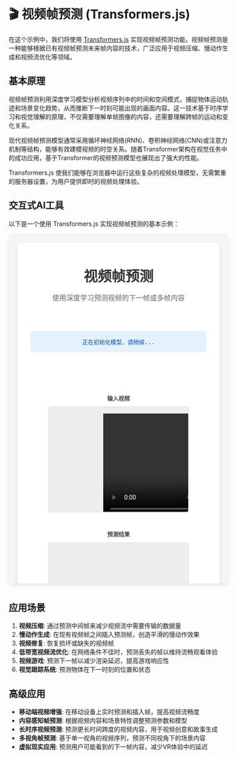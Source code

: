 # 🎬 视频帧预测 (Transformers.js)

在这个示例中，我们将使用 [Transformers.js](https://huggingface.co/docs/transformers.js/index) 实现视频帧预测功能。视频帧预测是一种能够根据已有视频帧预测未来帧内容的技术，广泛应用于视频压缩、慢动作生成和视频流优化等领域。

## 基本原理

视频帧预测利用深度学习模型分析视频序列中的时间和空间模式，捕捉物体运动轨迹和场景变化趋势，从而推断下一时刻可能出现的画面内容。这一技术基于时序学习和视觉理解的原理，不仅需要理解单帧图像的内容，还需要理解跨帧的运动和变化关系。

现代视频帧预测模型通常采用循环神经网络(RNN)、卷积神经网络(CNN)或注意力机制等结构，能够有效建模视频的时空关系。随着Transformer架构在视觉任务中的成功应用，基于Transformer的视频预测模型也展现出了强大的性能。

Transformers.js 使我们能够在浏览器中运行这些复杂的视频处理模型，无需繁重的服务器设置，为用户提供即时的视频处理体验。

## 交互式AI工具

以下是一个使用 Transformers.js 实现视频帧预测的基本示例：

<div style="position: relative; padding-bottom: 10px;">
<iframe id="视频帧预测" style="width: 100%; height: 800px; border: none; border-radius: 10px; box-shadow: 0 4px 8px rgba(0,0,0,0.1);" srcdoc='<!DOCTYPE html>
<html lang="zh">
<head>
    <meta charset="UTF-8">
    <meta name="viewport" content="width=device-width, initial-scale=1.0">
    <title>视频帧预测</title>
    <script src="https://cdn.jsdelivr.net/npm/@xenova/transformers@2.6.2"></script>
    <style>
        body {
            font-family: Arial, sans-serif;
            max-width: 1200px;
            margin: 0 auto;
            padding: 20px;
            background-color: #f5f5f5;
        }
        .container {
            background-color: white;
            border-radius: 10px;
            box-shadow: 0 4px 10px rgba(0,0,0,0.1);
            padding: 30px;
        }
        h1 {
            text-align: center;
            color: #333;
            margin-bottom: 10px;
        }
        .subtitle {
            text-align: center;
            color: #666;
            margin-bottom: 30px;
        }
        .video-container {
            display: flex;
            flex-wrap: wrap;
            justify-content: center;
            gap: 30px;
            margin: 20px 0;
        }
        .video-box {
            display: flex;
            flex-direction: column;
            align-items: center;
            width: 320px;
        }
        .video-title {
            font-weight: bold;
            margin: 10px 0;
            color: #444;
        }
        .video-frame {
            width: 320px;
            height: 240px;
            background-color: #eee;
            border-radius: 5px;
            overflow: hidden;
            position: relative;
            border: 1px solid #ddd;
        }
        video, canvas {
            width: 100%;
            height: 100%;
            object-fit: cover;
        }
        .controls {
            margin: 30px 0;
            display: flex;
            flex-direction: column;
            align-items: center;
            gap: 20px;
        }
        .button-group {
            display: flex;
            gap: 10px;
            flex-wrap: wrap;
            justify-content: center;
        }
        button {
            padding: 12px 20px;
            border: none;
            border-radius: 5px;
            cursor: pointer;
            font-size: 16px;
            transition: all 0.3s;
            min-width: 150px;
        }
        button:disabled {
            opacity: 0.6;
            cursor: not-allowed;
        }
        .primary-btn {
            background-color: #4CAF50;
            color: white;
        }
        .primary-btn:hover:not(:disabled) {
            background-color: #45a049;
        }
        .secondary-btn {
            background-color: #2196F3;
            color: white;
        }
        .secondary-btn:hover:not(:disabled) {
            background-color: #0b7dda;
        }
        .danger-btn {
            background-color: #f44336;
            color: white;
        }
        .danger-btn:hover:not(:disabled) {
            background-color: #d32f2f;
        }
        .upload-label {
            display: inline-block;
            padding: 12px 20px;
            background-color: #673AB7;
            color: white;
            border-radius: 5px;
            cursor: pointer;
            font-size: 16px;
            min-width: 150px;
            text-align: center;
            transition: background-color 0.3s;
        }
        .upload-label:hover {
            background-color: #5e35b1;
        }
        .file-input {
            display: none;
        }
        .status {
            margin: 20px 0;
            padding: 15px;
            border-radius: 5px;
            text-align: center;
        }
        .info {
            background-color: #e3f2fd;
            color: #0d47a1;
        }
        .error {
            background-color: #ffebee;
            color: #b71c1c;
        }
        .success {
            background-color: #e8f5e9;
            color: #1b5e20;
        }
        .frames-container {
            display: flex;
            overflow-x: auto;
            gap: 10px;
            padding: 10px 0;
            margin: 20px 0;
            scroll-behavior: smooth;
        }
        .frame-item {
            flex: 0 0 auto;
            position: relative;
            border: 2px solid #ddd;
            border-radius: 5px;
            overflow: hidden;
        }
        .frame-item img {
            width: 160px;
            height: 120px;
            object-fit: cover;
        }
        .frame-number {
            position: absolute;
            bottom: 0;
            right: 0;
            background-color: rgba(0,0,0,0.7);
            color: white;
            padding: 3px 8px;
            font-size: 12px;
        }
        .frame-item.predicted {
            border-color: #4CAF50;
        }
        .progress-container {
            width: 100%;
            max-width: 500px;
            margin: 20px auto;
            display: none;
        }
        .progress-bar {
            height: 10px;
            background-color: #e0e0e0;
            border-radius: 5px;
            overflow: hidden;
        }
        .progress-fill {
            height: 100%;
            background-color: #4CAF50;
            width: 0%;
            transition: width 0.3s;
        }
        .progress-text {
            text-align: center;
            margin-top: 5px;
            font-size: 14px;
            color: #666;
        }
        .settings {
            margin: 20px 0;
            padding: 15px;
            background-color: #f9f9f9;
            border-radius: 5px;
            border: 1px solid #ddd;
        }
        .setting-group {
            display: flex;
            align-items: center;
            margin: 10px 0;
        }
        .setting-label {
            min-width: 150px;
            font-weight: bold;
        }
        .setting-value {
            flex: 1;
            display: flex;
            gap: 10px;
            align-items: center;
        }
        .slider {
            flex: 1;
        }
        .loading-overlay {
            position: fixed;
            top: 0;
            left: 0;
            width: 100%;
            height: 100%;
            background-color: rgba(0, 0, 0, 0.7);
            display: flex;
            justify-content: center;
            align-items: center;
            z-index: 1000;
            flex-direction: column;
            gap: 20px;
            display: none;
        }
        .loading-spinner {
            width: 60px;
            height: 60px;
            border: 5px solid rgba(255, 255, 255, 0.3);
            border-radius: 50%;
            border-top-color: white;
            animation: spin 1s ease-in-out infinite;
        }
        @keyframes spin {
            to {
                transform: rotate(360deg);
            }
        }
        .loading-text {
            color: white;
            font-size: 18px;
        }
    </style>
</head>
<body>
    <div class="container">
        <h1>视频帧预测</h1>
        <p class="subtitle">使用深度学习预测视频的下一帧或多帧内容</p>
        
        <div id="status" class="status info">正在初始化模型，请稍候...</div>
        
        <div class="video-container">
            <div class="video-box">
                <div class="video-title">输入视频</div>
                <div class="video-frame">
                    <video id="input-video" playsinline muted></video>
                </div>
            </div>
            
            <div class="video-box">
                <div class="video-title">预测结果</div>
                <div class="video-frame">
                    <canvas id="prediction-canvas"></canvas>
                </div>
            </div>
        </div>
        
        <div class="frames-container" id="frames-container">
            <!-- 提取的帧和预测帧将在这里显示 -->
        </div>
        
        <div class="settings">
            <h3>预测设置</h3>
            <div class="setting-group">
                <div class="setting-label">输入帧数:</div>
                <div class="setting-value">
                    <input type="range" id="input-frames-slider" min="1" max="10" value="4" class="slider">
                    <span id="input-frames-value">4</span>
                </div>
            </div>
            <div class="setting-group">
                <div class="setting-label">预测帧数:</div>
                <div class="setting-value">
                    <input type="range" id="prediction-frames-slider" min="1" max="5" value="3" class="slider">
                    <span id="prediction-frames-value">3</span>
                </div>
            </div>
        </div>
        
        <div class="controls">
            <div class="button-group">
                <label for="video-upload" class="upload-label">
                    选择视频
                    <input type="file" id="video-upload" class="file-input" accept="video/*">
                </label>
                <button id="camera-btn" class="secondary-btn">使用摄像头</button>
                <button id="stop-btn" class="danger-btn" disabled>停止</button>
            </div>
            
            <div class="button-group">
                <button id="extract-btn" class="primary-btn" disabled>提取帧</button>
                <button id="predict-btn" class="primary-btn" disabled>预测下一帧</button>
            </div>
        </div>
        
        <div class="progress-container" id="progress-container">
            <div class="progress-bar">
                <div class="progress-fill" id="progress-fill"></div>
            </div>
            <div class="progress-text" id="progress-text">处理中 0%</div>
        </div>
    </div>
    
    <div class="loading-overlay" id="loading-overlay">
        <div class="loading-spinner"></div>
        <div class="loading-text" id="loading-text">模型加载中...</div>
    </div>
    
    <script>
        // 使用Transformers.js进行视频帧预测
        const { pipeline } = window.Transformers;
        
        // 全局变量
        let framePredictor;
        let videoStream = null;
        let videoElement = document.getElementById(&apos;input-video&apos;);
        let predictionCanvas = document.getElementById(&apos;prediction-canvas&apos;);
        let predictionCtx = predictionCanvas.getContext(&apos;2d&apos;);
        let extractedFrames = [];
        let predictedFrames = [];
        let isModelLoaded = false;
        let inputFramesCount = 4;
        let predictionFramesCount = 3;
        
        // 初始化
        async function init() {
            try {
                showLoading(true, "正在加载视频帧预测模型...");
                updateStatus("正在加载模型，这可能需要几分钟时间...", "info");
                
                // 注意：由于视频帧预测是一个复杂任务，这里我们使用图像到图像的模型来模拟
                // 在实际应用中，应使用专门为视频预测设计的模型
                framePredictor = await pipeline(&apos;image-to-image&apos;, &apos;Xenova/swin2SR-classical-sr-x2-64&apos;);
                
                isModelLoaded = true;
                updateStatus("模型加载完成！请选择视频文件或使用摄像头。", "success");
                showLoading(false);
                
                // 设置事件监听器
                setupEventListeners();
                
            } catch (error) {
                console.error(&apos;模型加载失败:&apos;, error);
                updateStatus("模型加载失败，请刷新页面重试。", "error");
                showLoading(false);
            }
        }
        
        // 设置事件监听器
        function setupEventListeners() {
            // 视频上传
            document.getElementById(&apos;video-upload&apos;).addEventListener(&apos;change&apos;, handleVideoUpload);
            
            // 摄像头
            document.getElementById(&apos;camera-btn&apos;).addEventListener(&apos;click&apos;, activateCamera);
            
            // 停止
            document.getElementById(&apos;stop-btn&apos;).addEventListener(&apos;click&apos;, stopVideo);
            
            // 提取帧
            document.getElementById(&apos;extract-btn&apos;).addEventListener(&apos;click&apos;, extractFrames);
            
            // 预测
            document.getElementById(&apos;predict-btn&apos;).addEventListener(&apos;click&apos;, predictFrames);
            
            // 设置滑块
            const inputFramesSlider = document.getElementById(&apos;input-frames-slider&apos;);
            inputFramesSlider.addEventListener(&apos;input&apos;, () => {
                inputFramesCount = parseInt(inputFramesSlider.value);
                document.getElementById(&apos;input-frames-value&apos;).textContent = inputFramesCount;
            });
            
            const predictionFramesSlider = document.getElementById(&apos;prediction-frames-slider&apos;);
            predictionFramesSlider.addEventListener(&apos;input&apos;, () => {
                predictionFramesCount = parseInt(predictionFramesSlider.value);
                document.getElementById(&apos;prediction-frames-value&apos;).textContent = predictionFramesCount;
            });
        }
        
        // 处理视频上传
        function handleVideoUpload(event) {
            if (videoStream) {
                stopVideo();
            }
            
            const file = event.target.files[0];
            if (!file || !file.type.startsWith(&apos;video/&apos;)) {
                updateStatus("请选择有效的视频文件", "error");
                return;
            }
            
            // 创建视频URL
            const videoURL = URL.createObjectURL(file);
            videoElement.src = videoURL;
            
            // 设置视频事件
            videoElement.onloadeddata = () => {
                updateStatus(`视频已加载，分辨率: ${videoElement.videoWidth}x${videoElement.videoHeight}`, "success");
                document.getElementById(&apos;extract-btn&apos;).disabled = false;
                document.getElementById(&apos;stop-btn&apos;).disabled = false;
                
                // 清空之前的帧
                clearFrames();
                
                // 更新画布大小
                predictionCanvas.width = videoElement.videoWidth;
                predictionCanvas.height = videoElement.videoHeight;
            };
            
            videoElement.onerror = () => {
                updateStatus("视频加载失败，请尝试其他视频", "error");
            };
            
            // 播放视频
            videoElement.play();
        }
        
        // 激活摄像头
        async function activateCamera() {
            try {
                if (videoStream) {
                    stopVideo();
                }
                
                // 请求摄像头权限
                videoStream = await navigator.mediaDevices.getUserMedia({
                    video: {
                        width: { ideal: 640 },
                        height: { ideal: 480 }
                    }
                });
                
                // 播放摄像头流
                videoElement.srcObject = videoStream;
                videoElement.play();
                
                // 更新按钮状态
                document.getElementById(&apos;extract-btn&apos;).disabled = false;
                document.getElementById(&apos;stop-btn&apos;).disabled = false;
                
                // 清空之前的帧
                clearFrames();
                
                updateStatus("摄像头已激活", "success");
                
                // 等待视频元数据加载
                videoElement.onloadedmetadata = () => {
                    // 更新画布大小
                    predictionCanvas.width = videoElement.videoWidth;
                    predictionCanvas.height = videoElement.videoHeight;
                };
                
            } catch (error) {
                console.error(&apos;摄像头访问失败:&apos;, error);
                updateStatus("无法访问摄像头，请确保已授予权限", "error");
            }
        }
        
        // 停止视频
        function stopVideo() {
            // 停止播放
            videoElement.pause();
            
            // 清理资源
            if (videoStream) {
                videoStream.getTracks().forEach(track => track.stop());
                videoStream = null;
                videoElement.srcObject = null;
            }
            
            // 更新按钮状态
            document.getElementById(&apos;stop-btn&apos;).disabled = true;
            document.getElementById(&apos;predict-btn&apos;).disabled = true;
            
            updateStatus("视频已停止", "info");
        }
        
        // 提取视频帧
        function extractFrames() {
            if (!videoElement.src && !videoElement.srcObject) {
                updateStatus("请先选择视频或启用摄像头", "error");
                return;
            }
            
            // 清空之前的帧
            clearFrames();
            
            // 创建临时画布
            const tempCanvas = document.createElement(&apos;canvas&apos;);
            tempCanvas.width = videoElement.videoWidth;
            tempCanvas.height = videoElement.videoHeight;
            const tempCtx = tempCanvas.getContext(&apos;2d&apos;);
            
            // 存储当前视频时间
            const currentTime = videoElement.currentTime;
            
            // 显示进度条
            showProgress(true);
            
            // 提取帧
            extractedFrames = [];
            
            // 计算帧间隔
            const interval = videoElement.duration ? (videoElement.duration / 20) : 0.1;
            
            // 限制提取的帧数
            const framesToExtract = Math.min(inputFramesCount, 10);
            
            // 提取指定数量的帧
            for (let i = 0; i < framesToExtract; i++) {
                // 设置视频时间
                videoElement.currentTime = currentTime + (i * interval);
                
                // 等待视频时间更新
                videoElement.onseeked = () => {
                    // 绘制视频帧到临时画布
                    tempCtx.drawImage(videoElement, 0, 0, tempCanvas.width, tempCanvas.height);
                    
                    // 将帧数据转换为图像
                    const frameImageURL = tempCanvas.toDataURL(&apos;image/jpeg&apos;);
                    extractedFrames.push(frameImageURL);
                    
                    // 更新进度
                    updateProgress((extractedFrames.length / framesToExtract) * 100);
                    
                    // 显示帧
                    displayFrame(frameImageURL, extractedFrames.length, false);
                    
                    // 检查是否完成所有帧提取
                    if (extractedFrames.length === framesToExtract) {
                        // 还原视频时间
                        videoElement.currentTime = currentTime;
                        videoElement.onseeked = null;
                        
                        // 更新状态
                        updateStatus(`成功提取 ${extractedFrames.length} 帧`, "success");
                        document.getElementById(&apos;predict-btn&apos;).disabled = false;
                        
                        // 隐藏进度条
                        showProgress(false);
                    }
                };
            }
        }
        
        // 预测视频帧
        async function predictFrames() {
            if (!isModelLoaded) {
                updateStatus("模型尚未加载完成", "error");
                return;
            }
            
            if (extractedFrames.length === 0) {
                updateStatus("请先提取视频帧", "error");
                return;
            }
            
            try {
                showLoading(true, "正在预测视频帧...");
                
                // 清空之前的预测帧
                predictedFrames = [];
                
                // 使用最后几帧作为输入
                const lastFrames = extractedFrames.slice(-inputFramesCount);
                
                // 创建一个图像对象加载最后一帧
                const lastFrameImg = new Image();
                lastFrameImg.src = lastFrames[lastFrames.length - 1];
                
                await new Promise((resolve) => {
                    lastFrameImg.onload = resolve;
                });
                
                // 预测多帧
                for (let i = 0; i < predictionFramesCount; i++) {
                    updateLoadingText(`正在预测第 ${i+1}/${predictionFramesCount} 帧...`);
                    
                    // 在实际应用中，我们会使用专门的视频预测模型
                    // 这里我们使用图像转换模型模拟预测效果
                    const result = await framePredictor(lastFrameImg);
                    
                    // 创建画布保存结果
                    const resultCanvas = document.createElement(&apos;canvas&apos;);
                    resultCanvas.width = result.width;
                    resultCanvas.height = result.height;
                    const resultCtx = resultCanvas.getContext(&apos;2d&apos;);
                    resultCtx.drawImage(result, 0, 0);
                    
                    // 保存预测帧
                    const predictedFrameURL = resultCanvas.toDataURL(&apos;image/jpeg&apos;);
                    predictedFrames.push(predictedFrameURL);
                    
                    // 显示预测帧
                    displayFrame(predictedFrameURL, i + 1, true);
                    
                    // 使用最新预测作为下一次预测的输入
                    lastFrameImg.src = predictedFrameURL;
                    await new Promise((resolve) => {
                        lastFrameImg.onload = resolve;
                    });
                }
                
                // 在预测画布上显示最后一帧结果
                const finalImage = new Image();
                finalImage.src = predictedFrames[predictedFrames.length - 1];
                finalImage.onload = () => {
                    predictionCtx.clearRect(0, 0, predictionCanvas.width, predictionCanvas.height);
                    predictionCtx.drawImage(finalImage, 0, 0, predictionCanvas.width, predictionCanvas.height);
                };
                
                updateStatus(`成功预测 ${predictedFrames.length} 帧`, "success");
                
            } catch (error) {
                console.error(&apos;帧预测失败:&apos;, error);
                updateStatus("预测帧失败，请重试", "error");
            } finally {
                showLoading(false);
            }
        }
        
        // 显示帧
        function displayFrame(frameURL, frameNumber, isPredicted) {
            const framesContainer = document.getElementById(&apos;frames-container&apos;);
            
            // 创建帧元素
            const frameItem = document.createElement(&apos;div&apos;);
            frameItem.className = `frame-item ${isPredicted ? &apos;predicted&apos; : &apos;&apos;}`;
            
            // 创建图像元素
            const frameImg = document.createElement(&apos;img&apos;);
            frameImg.src = frameURL;
            frameImg.alt = `Frame ${frameNumber}`;
            
            // 创建帧编号
            const frameNumberElem = document.createElement(&apos;div&apos;);
            frameNumberElem.className = &apos;frame-number&apos;;
            frameNumberElem.textContent = isPredicted ? `P${frameNumber}` : `F${frameNumber}`;
            
            // 组装元素
            frameItem.appendChild(frameImg);
            frameItem.appendChild(frameNumberElem);
            framesContainer.appendChild(frameItem);
            
            // 点击帧时在预测画布中显示
            frameImg.addEventListener(&apos;click&apos;, () => {
                predictionCtx.clearRect(0, 0, predictionCanvas.width, predictionCanvas.height);
                
                const img = new Image();
                img.src = frameURL;
                img.onload = () => {
                    predictionCtx.drawImage(img, 0, 0, predictionCanvas.width, predictionCanvas.height);
                };
            });
            
            // 滚动到最新的帧
            framesContainer.scrollLeft = framesContainer.scrollWidth;
        }
        
        // 清空帧
        function clearFrames() {
            document.getElementById(&apos;frames-container&apos;).innerHTML = &apos;&apos;;
            extractedFrames = [];
            predictedFrames = [];
            predictionCtx.clearRect(0, 0, predictionCanvas.width, predictionCanvas.height);
            document.getElementById(&apos;predict-btn&apos;).disabled = true;
        }
        
        // 显示/隐藏进度条
        function showProgress(show) {
            document.getElementById(&apos;progress-container&apos;).style.display = show ? &apos;block&apos; : &apos;none&apos;;
            if (show) {
                updateProgress(0);
            }
        }
        
        // 更新进度
        function updateProgress(percent) {
            document.getElementById(&apos;progress-fill&apos;).style.width = `${percent}%`;
            document.getElementById(&apos;progress-text&apos;).textContent = `处理中 ${Math.round(percent)}%`;
        }
        
        // 显示/隐藏加载指示器
        function showLoading(show, message = "处理中...") {
            document.getElementById(&apos;loading-overlay&apos;).style.display = show ? &apos;flex&apos; : &apos;none&apos;;
            updateLoadingText(message);
        }
        
        // 更新加载文本
        function updateLoadingText(message) {
            document.getElementById(&apos;loading-text&apos;).textContent = message;
        }
        
        // 更新状态信息
        function updateStatus(message, type = "info") {
            const statusElement = document.getElementById(&apos;status&apos;);
            statusElement.textContent = message;
            statusElement.className = `status ${type}`;
        }
        
        // 页面加载完成后初始化
        document.addEventListener(&apos;DOMContentLoaded&apos;, init);
    </script>
</body>
</html>
'></iframe>
</div>

## 应用场景

1. **视频压缩**: 通过预测中间帧来减少视频流中需要传输的数据量
2. **慢动作生成**: 在现有视频帧之间插入预测帧，创造平滑的慢动作效果
3. **视频修复**: 恢复损坏或缺失的视频帧
4. **低带宽视频流优化**: 在网络条件不佳时，预测丢失的帧以维持流畅观看体验
5. **视频游戏**: 预测下一帧以减少渲染延迟，提高游戏响应性
6. **视觉跟踪系统**: 预测物体在下一时刻的位置和状态

## 高级应用

- **移动端视频增强**: 在移动设备上实时预测和插入帧，提高视频流畅度
- **内容感知帧预测**: 根据视频内容和场景特性调整预测参数和模型
- **长时序视频预测**: 预测更长时间跨度的视频内容，用于视频创意和故事生成
- **多视角帧预测**: 基于单一视角的视频序列，预测不同视角下的场景内容
- **虚拟现实应用**: 预测用户可能看到的下一帧内容，减少VR体验中的延迟
